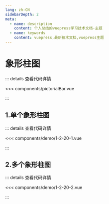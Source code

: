 ```yaml
---
lang: zh-CN
sidebarDepth: 2
meta:
  - name: description
    content: 个人总结的vuepress学习技术文档-主题
  - name: keywords
    content: vuepress,最新技术文档,vuepress主题
---
```


# 象形柱图

::: details 查看代码详情

<<< components/pictorialBar.vue

:::
## 1.单个象形柱图


  <Container url="/resume/?type=echarts&name=1-2-20-1.vue" />

::: details 查看代码详情

<<< components/demo/1-2-20-1.vue

:::

## 2.多个象形柱图


  <Container url="/resume/?type=echarts&name=1-2-20-2.vue" />

::: details 查看代码详情

<<< components/demo/1-2-20-2.vue

:::
